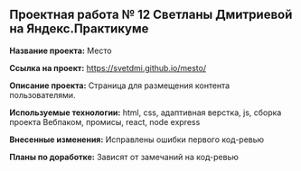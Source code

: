 ## Проектная работа № 12 Светланы Дмитриевой на Яндекс.Практикуме

**Название проекта:** Место

**Ссылка на проект:** https://svetdmi.github.io/mesto/

**Описание проекта:** Страница для размещения контента пользователями.

**Используемые технологии:** html, css, адаптивная верстка, js, сборка проекта Вебпаком, промисы, react, node express

**Внесенные изменения:** Исправлены ошибки первого код-ревью

**Планы по доработке:** Зависят от замечаний на код-ревью
